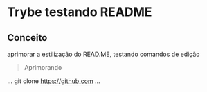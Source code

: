 # Trybe testando README

## Conceito

aprimorar a estilização do READ.ME, testando comandos de edição

> Aprimorando

... 
git clone https://github.com
 ...
